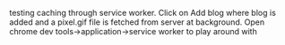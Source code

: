 testing caching through service worker.
Click on Add blog where blog is added and a pixel.gif file is fetched from server at background.
Open chrome dev tools->application->service worker to play around with
